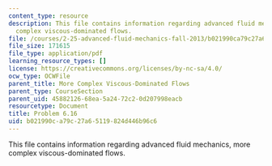 ```yaml
---
content_type: resource
description: This file contains information regarding advanced fluid mechanics, more
  complex viscous-dominated flows.
file: /courses/2-25-advanced-fluid-mechanics-fall-2013/b021990ca79c27a65119824d446b96c6_MIT2_25F13_Problem6.16.pdf
file_size: 171615
file_type: application/pdf
learning_resource_types: []
license: https://creativecommons.org/licenses/by-nc-sa/4.0/
ocw_type: OCWFile
parent_title: More Complex Viscous-Dominated Flows
parent_type: CourseSection
parent_uid: 45882126-68ea-5a24-72c2-0d207998eacb
resourcetype: Document
title: Problem 6.16
uid: b021990c-a79c-27a6-5119-824d446b96c6
---
```

This file contains information regarding advanced fluid mechanics, more complex viscous-dominated flows.